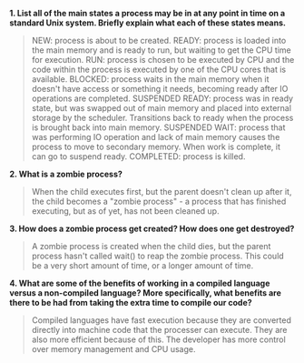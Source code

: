 **1. List all of the main states a process may be in at any point in time on a standard Unix system. Briefly explain what each of these states means.**

> NEW: process is about to be created.
> READY: process is loaded into the main memory and is ready to run, but waiting to get the CPU time for execution.
> RUN: process is chosen to be executed by CPU and the code within the process is executed by one of the CPU cores that is available.
> BLOCKED: process waits in the main memory when it doesn't have access or something it needs, becoming ready after IO operations are completed.
> SUSPENDED READY: process was in ready state, but was swapped out of main memory and placed into external storage by the scheduler. Transitions back to ready when the process is brought back into main memory.
> SUSPENDED WAIT: process that was performing IO operation and lack of main memory causes the process to move to secondary memory. When work is complete, it can go to suspend ready.
> COMPLETED: process is killed.

**2. What is a zombie process?**

> When the child executes first, but the parent doesn't clean up after it, the child becomes a "zombie process" - a process that has finished executing, but as of yet, has not been cleaned up.


**3. How does a zombie process get created? How does one get destroyed?**

> A zombie process is created when the child dies, but the parent process hasn't called wait() to reap the zombie process. This could be a very short amount of time, or a longer amount of time.

**4. What are some of the benefits of working in a compiled language versus a non-compiled language? More specifically, what benefits are there to be had from taking the extra time to compile our code?**
> Compiled languages have fast execution because they are converted directly into machine code that the processer can execute. They are also more efficient because of this. The developer has more control over memory management and CPU usage.


